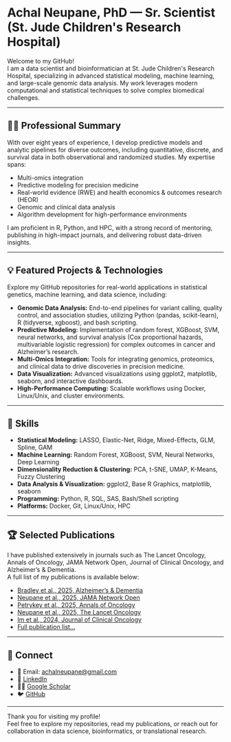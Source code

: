 # Achal Neupane, PhD — Sr. Scientist (St. Jude Children's Research Hospital)

Welcome to my GitHub!  
I am a data scientist and bioinformatician at St. Jude Children's Research Hospital, specializing in advanced statistical modeling, machine learning, and large-scale genomic data analysis. My work leverages modern computational and statistical techniques to solve complex biomedical challenges.

---

## 👨‍💻 Professional Summary

With over eight years of experience, I develop predictive models and analytic pipelines for diverse outcomes, including quantitative, discrete, and survival data in both observational and randomized studies. My expertise spans:

- Multi-omics integration
- Predictive modeling for precision medicine
- Real-world evidence (RWE) and health economics & outcomes research (HEOR)
- Genomic and clinical data analysis
- Algorithm development for high-performance environments

I am proficient in R, Python, and HPC, with a strong record of mentoring, publishing in high-impact journals, and delivering robust data-driven insights.

---

## 💡 Featured Projects & Technologies

Explore my GitHub repositories for real-world applications in statistical genetics, machine learning, and data science, including:

- **Genomic Data Analysis:** End-to-end pipelines for variant calling, quality control, and association studies, utilizing Python (pandas, scikit-learn), R (tidyverse, xgboost), and bash scripting.
- **Predictive Modeling:** Implementation of random forest, XGBoost, SVM, neural networks, and survival analysis (Cox proportional hazards, multivariable logistic regression) for complex outcomes in cancer and Alzheimer’s research.
- **Multi-Omics Integration:** Tools for integrating genomics, proteomics, and clinical data to drive discoveries in precision medicine.
- **Data Visualization:** Advanced visualizations using ggplot2, matplotlib, seaborn, and interactive dashboards.
- **High-Performance Computing:** Scalable workflows using Docker, Linux/Unix, and cluster environments.

---

## 🧠 Skills

- **Statistical Modeling:** LASSO, Elastic-Net, Ridge, Mixed-Effects, GLM, Spline, GAM
- **Machine Learning:** Random Forest, XGBoost, SVM, Neural Networks, Deep Learning
- **Dimensionality Reduction & Clustering:** PCA, t-SNE, UMAP, K-Means, Fuzzy Clustering
- **Data Analysis & Visualization:** ggplot2, Base R Graphics, matplotlib, seaborn
- **Programming:** Python, R, SQL, SAS, Bash/Shell scripting
- **Platforms:** Docker, Git, Linux/Unix, HPC

---

## 🏆 Selected Publications

I have published extensively in journals such as The Lancet Oncology, Annals of Oncology, JAMA Network Open, Journal of Clinical Oncology, and Alzheimer’s & Dementia.  
A full list of my publications is available below:

- [Bradley et al., 2025, Alzheimer’s & Dementia](https://doi.org/10.1002/alz.70377)
- [Neupane et al., 2025, JAMA Network Open](https://doi.org/10.1001/jamanetworkopen.2025.15793)
- [Petrykey et al., 2025, Annals of Oncology](https://doi.org/10.1016/j.annonc.2025.05.539)
- [Neupane et al., 2025, The Lancet Oncology](https://doi.org/10.1016/S1470-2045(25)00157-3)
- [Im et al., 2024, Journal of Clinical Oncology](https://doi.org/10.1200/JCO.23.02281)
- [Full publication list...](#publications-peer-reviewed)

---

## 🔗 Connect

- 📧 Email: [achalneupane@gmail.com](mailto:achalneupane@gmail.com)
- 💼 [LinkedIn](https://linkedin.com/in/achalneupane)
- 👨‍🔬 [Google Scholar](https://scholar.google.com/citations?user=YOURUSERID)
- 🐦 [GitHub](https://github.com/achalneupane)

---

Thank you for visiting my profile!  
Feel free to explore my repositories, read my publications, or reach out for collaboration in data science, bioinformatics, or translational research.
